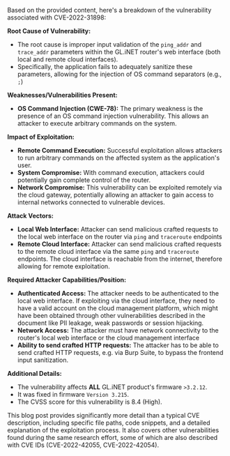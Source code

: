 Based on the provided content, here's a breakdown of the vulnerability associated with CVE-2022-31898:

**Root Cause of Vulnerability:**

*   The root cause is improper input validation of the `ping_addr` and `trace_addr` parameters within the GL.iNET router's web interface (both local and remote cloud interfaces).
*   Specifically, the application fails to adequately sanitize these parameters, allowing for the injection of OS command separators (e.g., `;`)

**Weaknesses/Vulnerabilities Present:**

*   **OS Command Injection (CWE-78):**  The primary weakness is the presence of an OS command injection vulnerability. This allows an attacker to execute arbitrary commands on the system.

**Impact of Exploitation:**

*   **Remote Command Execution:** Successful exploitation allows attackers to run arbitrary commands on the affected system as the application's user.
*   **System Compromise:** With command execution, attackers could potentially gain complete control of the router.
*   **Network Compromise:** This vulnerability can be exploited remotely via the cloud gateway, potentially allowing an attacker to gain access to internal networks connected to vulnerable devices.

**Attack Vectors:**

*   **Local Web Interface:** Attacker can send malicious crafted requests to the local web interface on the router via `ping` and `traceroute` endpoints
*   **Remote Cloud Interface:** Attacker can send malicious crafted requests to the remote cloud interface via the same `ping` and `traceroute` endpoints. The cloud interface is reachable from the internet, therefore allowing for remote exploitation.

**Required Attacker Capabilities/Position:**

*   **Authenticated Access:** The attacker needs to be authenticated to the local web interface. If exploiting via the cloud interface, they need to have a valid account on the cloud management platform, which might have been obtained through other vulnerabilities described in the document like PII leakage, weak passwords or session hijacking.
*   **Network Access:** The attacker must have network connectivity to the router's local web interface or the cloud management interface
*   **Ability to send crafted HTTP requests:** The attacker has to be able to send crafted HTTP requests, e.g. via Burp Suite, to bypass the frontend input sanitization.

**Additional Details:**

*   The vulnerability affects **ALL** GL.iNET product's firmware `>3.2.12`.
*   It was fixed in firmware `Version 3.215`.
*   The CVSS score for this vulnerability is 8.4 (High).

This blog post provides significantly more detail than a typical CVE description, including specific file paths, code snippets, and a detailed explanation of the exploitation process. It also covers other vulnerabilities found during the same research effort, some of which are also described with CVE IDs (CVE-2022-42055, CVE-2022-42054).